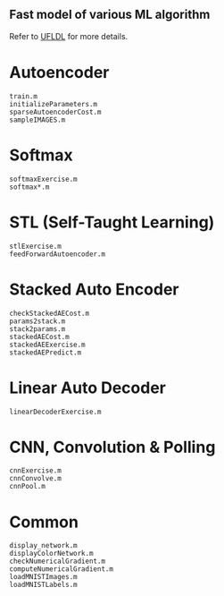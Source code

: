 Fast model of various ML algorithm
---
Refer to [UFLDL](http://deeplearning.stanford.edu/wiki/index.php/UFLDL_Tutorial) for more details.

# Autoencoder
    train.m
    initializeParameters.m
    sparseAutoencoderCost.m
    sampleIMAGES.m
# Softmax
    softmaxExercise.m
    softmax*.m
# STL (Self-Taught Learning)
    stlExercise.m
    feedForwardAutoencoder.m
# Stacked Auto Encoder
    checkStackedAECost.m
    params2stack.m
    stack2params.m
    stackedAECost.m
    stackedAEExercise.m
    stackedAEPredict.m
# Linear Auto Decoder
    linearDecoderExercise.m
# CNN, Convolution & Polling
    cnnExercise.m
    cnnConvolve.m
    cnnPool.m
# Common
    display_network.m
    displayColorNetwork.m
    checkNumericalGradient.m
    computeNumericalGradient.m
    loadMNISTImages.m
    loadMNISTLabels.m
